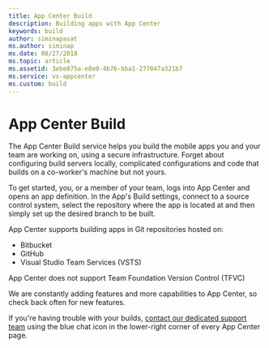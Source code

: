 ```yaml
---
title: App Center Build
description: Building apps with App Center
keywords: build
author: siminapasat
ms.author: siminap
ms.date: 08/27/2018
ms.topic: article
ms.assetid: 3ebe875a-e8e0-4b76-bba1-277047a321b7
ms.service: vs-appcenter
ms.custom: build
---
```


# App Center Build

The App Center Build service helps you build the mobile apps you and your team are working on, using a secure infrastructure. Forget about configuring build servers locally, complicated configurations and code that builds on a co-worker's machine but not yours.

To get started, you, or a member of your team, logs into App Center and opens an app definition. In the App's Build settings, connect to a source control system, select the repository where the app is located at and then simply set up the desired branch to be built.

App Center supports building apps in Git repositories hosted on:

- Bitbucket
- GitHub
- Visual Studio Team Services (VSTS)

App Center does not support Team Foundation Version Control (TFVC)

We are constantly adding features and more capabilities to App Center, so check back often for new features.

If you're having trouble with your builds, [contact our dedicated support team](https://intercom.help/appcenter/getting-started/getting-help-with-app-center) using the blue chat icon in the lower-right corner of every App Center page.
